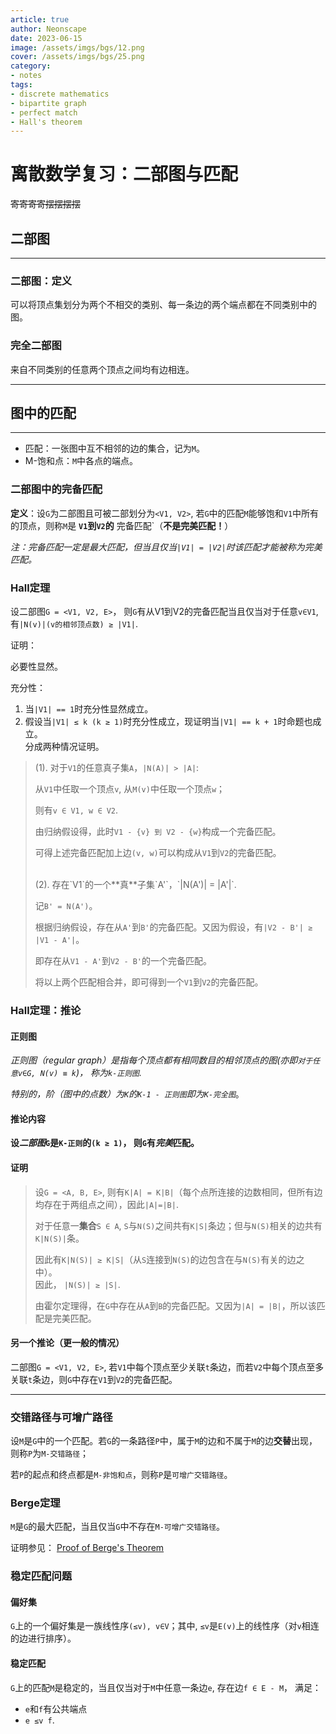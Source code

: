 ```yaml
---
article: true
author: Neonscape
date: 2023-06-15
image: /assets/imgs/bgs/12.png
cover: /assets/imgs/bgs/25.png
category: 
- notes
tags:
- discrete mathematics
- bipartite graph
- perfect match
- Hall's theorem
---
```


# 离散数学复习：二部图与匹配

~~寄寄寄寄摆摆摆摆~~

<!-- more -->

## 二部图
---
### 二部图：定义
可以将顶点集划分为两个不相交的类别、每一条边的两个端点都在不同类别中的图。
### 完全二部图
来自不同类别的任意两个顶点之间均有边相连。

---

## 图中的匹配

---

- 匹配：一张图中互不相邻的边的集合，记为`M`。
- M-饱和点：`M`中各点的端点。

### 二部图中的完备匹配

**定义**：设`G`为二部图且可被二部划分为`<V1, V2>`, 若`G`中的匹配`M`能够饱和`V1`中所有的顶点，则称`M`是 **`V1`到`V2`的** 完备匹配`（**不是完美匹配！**）

*注：完备匹配一定是最大匹配，但当且仅当`|V1| = |V2|`时该匹配才能被称为完美匹配。*

### Hall定理

设二部图`G = <V1, V2, E>`， 则`G`有从V1到V2的完备匹配当且仅当对于任意`v∈V1`, 有`|N(v)|(v的相邻顶点数) ≥ |V1|`.

证明：

必要性显然。

充分性：

1. 当`|V1| == 1`时充分性显然成立。
2. 假设当`|V1| ≤ k (k ≥ 1)`时充分性成立，现证明当`|V1| == k + 1`时命题也成立。<br>分成两种情况证明。

>(1). 对于`V1`的任意真子集`A`，`|N(A)| > |A|`:
>
>从`V1`中任取一个顶点`v`, 从`M(v)`中任取一个顶点`w`；
>
>则有`v ∈ V1, w ∈ V2`.
>
>由归纳假设得，此时`V1 - {v} 到 V2 - {w}`构成一个完备匹配。
>
>可得上述完备匹配加上边`(v, w)`可以构成从`V1`到`V2`的完备匹配。
>
><br>
>(2). 存在`V1`的一个**真**子集`A'`，`|N(A')| = |A'|`.
>
>记`B' = N(A')`。
>
>根据归纳假设，存在从`A'`到`B'`的完备匹配。又因为假设，有`|V2 - B'| ≥ |V1 - A'|`。
>
>即存在从`V1 - A'`到`V2 - B'`的一个完备匹配。
>
>将以上两个匹配相合并，即可得到一个`V1`到`V2`的完备匹配。

### Hall定理：推论

#### 正则图
*正则图（regular graph）是指每个顶点都有相同数目的相邻顶点的图(亦即`对于任意v∈G, N(v) ≡ k`)， 称为`k-正则图`.*

*特别的，阶（图中的点数）为`K`的`K-1 - 正则图`即为`K-完全图`*。

#### 推论内容
**设*二部图*`G`是`K-正则`的`(k ≥ 1)`， 则`G`有*完美*匹配。**

#### 证明
>设`G = <A, B, E>`, 则有`K|A| = K|B|`（每个点所连接的边数相同，但所有边均存在于两组点之间），因此`|A|=|B|`.
>
>对于任意一**集合**`S ∈ A`, `S`与`N(S)`之间共有`K|S|`条边；但与`N(S)`相关的边共有`K|N(S)|`条。
>
>因此有`K|N(S)| ≥ K|S|`（从`S`连接到`N(S)`的边包含在与`N(S)`有关的边之中）。
><br>因此， `|N(S)| ≥ |S|`.
>
>由霍尔定理得，在`G`中存在从`A`到`B`的完备匹配。又因为`|A| = |B|`，所以该匹配是完美匹配。

#### 另一个推论（更一般的情况）
二部图`G = <V1, V2, E>`, 若`V1`中每个顶点至少关联`t`条边，而若`V2`中每个顶点至多关联`t`条边，则`G`中存在`V1`到`V2`的完备匹配。

---

### 交错路径与可增广路径
设`M`是`G`中的一个匹配。若`G`的一条路径`P`中，属于`M`的边和不属于`M`的边**交替**出现，则称`P`为`M-交错路径`；

若`P`的起点和终点都是`M-非饱和点`，则称`P`是`可增广交错路径`。

### Berge定理
`M`是`G`的最大匹配，当且仅当`G`中不存在`M-可增广交错路径`。

证明参见：
[Proof of Berge's Theorem](https://www.mscs.dal.ca/~janssen/4115/presentations/Poppy.pdf)

### 稳定匹配问题

#### 偏好集
`G`上的一个偏好集是一族线性序`(≤v), v∈V`；其中, `≤v`是`E(v)`上的线性序（对`v`相连的边进行排序）。

#### 稳定匹配
`G`上的匹配`M`是稳定的，当且仅当对于`M`中任意一条边`e`, 存在边`f ∈ E - M`， 满足：

- `e`和`f`有公共端点
- `e ≤v f`.
